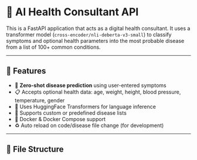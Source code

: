 # 🏥 AI Health Consultant API

This is a FastAPI application that acts as a digital health consultant. It uses a transformer model (`cross-encoder/nli-deberta-v3-small`) to classify symptoms and optional health parameters into the most probable disease from a list of 100+ common conditions.

---

## 🚀 Features

- 🔎 **Zero-shot disease prediction** using user-entered symptoms
- 📋 Accepts optional health data: age, weight, height, blood pressure, temperature, gender
- 🧠 Uses HuggingFace Transformers for language inference
- 📂 Supports custom or predefined disease lists
- 🐳 Docker & Docker Compose support
- ♻️ Auto reload on code/disease file change (for development)

---

## 📁 File Structure

